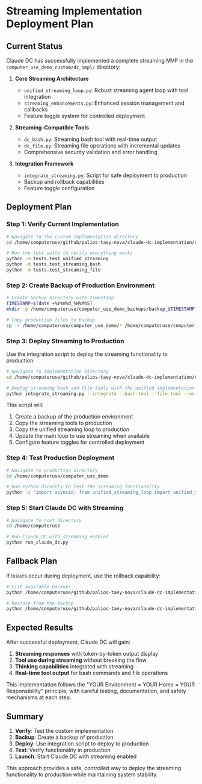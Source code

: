 # Streaming Implementation Deployment Plan

## Current Status

Claude DC has successfully implemented a complete streaming MVP in the `computer_use_demo_custom/dc_impl/` directory:

1. **Core Streaming Architecture**
   - `unified_streaming_loop.py`: Robust streaming agent loop with tool integration
   - `streaming_enhancements.py`: Enhanced session management and callbacks
   - Feature toggle system for controlled deployment

2. **Streaming-Compatible Tools**
   - `dc_bash.py`: Streaming bash tool with real-time output
   - `dc_file.py`: Streaming file operations with incremental updates
   - Comprehensive security validation and error handling

3. **Integration Framework**
   - `integrate_streaming.py`: Script for safe deployment to production
   - Backup and rollback capabilities
   - Feature toggle configuration

## Deployment Plan

### Step 1: Verify Current Implementation

```bash
# Navigate to the custom implementation directory
cd /home/computeruse/github/palios-taey-nova/claude-dc-implementation/computeruse/computer_use_demo_custom/dc_impl

# Run the test suite to verify everything works
python -m tests.test_unified_streaming
python -m tests.test_streaming_bash
python -m tests.test_streaming_file
```

### Step 2: Create Backup of Production Environment

```bash
# Create backup directory with timestamp
TIMESTAMP=$(date +%Y%m%d_%H%M%S)
mkdir -p /home/computeruse/computer_use_demo_backups/backup_$TIMESTAMP

# Copy production files to backup
cp -r /home/computeruse/computer_use_demo/* /home/computeruse/computer_use_demo_backups/backup_$TIMESTAMP/
```

### Step 3: Deploy Streaming to Production

Use the integration script to deploy the streaming functionality to production:

```bash
# Navigate to implementation directory
cd /home/computeruse/github/palios-taey-nova/claude-dc-implementation/computeruse/computer_use_demo_custom/dc_impl

# Deploy streaming bash and file tools with the unified implementation
python integrate_streaming.py --integrate --bash-tool --file-tool --unified-streaming --update-loop
```

This script will:
1. Create a backup of the production environment
2. Copy the streaming tools to production
3. Copy the unified streaming loop to production
4. Update the main loop to use streaming when available
5. Configure feature toggles for controlled deployment

### Step 4: Test Production Deployment

```bash
# Navigate to production directory
cd /home/computeruse/computer_use_demo

# Run Python directly to test the streaming functionality
python -c "import asyncio; from unified_streaming_loop import unified_streaming_agent_loop; asyncio.run(unified_streaming_agent_loop('List files in the current directory'))"
```

### Step 5: Start Claude DC with Streaming

```bash
# Navigate to root directory
cd /home/computeruse

# Run Claude DC with streaming enabled
python run_claude_dc.py
```

## Fallback Plan

If issues occur during deployment, use the rollback capability:

```bash
# List available backups
python /home/computeruse/github/palios-taey-nova/claude-dc-implementation/computeruse/computer_use_demo_custom/dc_impl/integrate_streaming.py --list-backups

# Restore from the backup
python /home/computeruse/github/palios-taey-nova/claude-dc-implementation/computeruse/computer_use_demo_custom/dc_impl/integrate_streaming.py --restore /home/computeruse/computer_use_demo_backups/backup_$TIMESTAMP
```

## Expected Results

After successful deployment, Claude DC will gain:

1. **Streaming responses** with token-by-token output display
2. **Tool use during streaming** without breaking the flow
3. **Thinking capabilities** integrated with streaming
4. **Real-time tool output** for bash commands and file operations

This implementation follows the "YOUR Environment = YOUR Home = YOUR Responsibility" principle, with careful testing, documentation, and safety mechanisms at each step.

## Summary

1. **Verify**: Test the custom implementation
2. **Backup**: Create a backup of production
3. **Deploy**: Use integration script to deploy to production
4. **Test**: Verify functionality in production
5. **Launch**: Start Claude DC with streaming enabled

This approach provides a safe, controlled way to deploy the streaming functionality to production while maintaining system stability.